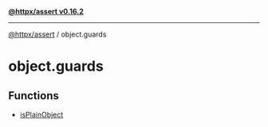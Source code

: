 [**@httpx/assert v0.16.2**](../README.md)

***

[@httpx/assert](../README.md) / object.guards

# object.guards

## Functions

- [isPlainObject](functions/isPlainObject.md)
